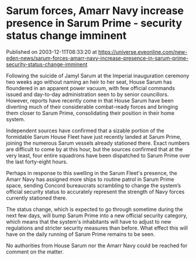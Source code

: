 # Sarum forces, Amarr Navy increase presence in Sarum Prime - security status change imminent
Published on 2003-12-11T08:33:20 at https://universe.eveonline.com/new-eden-news/sarum-forces-amarr-navy-increase-presence-in-sarum-prime-security-status-change-imminent

Following the suicide of Jamyl Sarum at the Imperial inauguration ceremony two weeks ago without naming an heir to her seat, House Sarum has floundered in an apparent power vacuum, with few official commands issued and day-to-day administration seen to by senior councillors. However, reports have recently come in that House Sarum have been diverting much of their considerable combat-ready forces and bringing them closer to Sarum Prime, consolidating their position in their home system.   
  
Independent sources have confirmed that a sizable portion of the formidable Sarum House Fleet have just recently landed at Sarum Prime, joining the numerous Sarum vessels already stationed there. Exact numbers are difficult to come by at this hour, but the sources confirmed that at the very least, four entire squadrons have been dispatched to Sarum Prime over the last forty-eight hours.  
  
Perhaps in response to this swelling in the Sarum Fleet's presence, the Amarr Navy has assigned more ships to routine patrol in Sarum Prime space, sending Concord bureaucrats scrambling to change the system’s official security status to accurately represent the strength of Navy forces currently stationed there.   
  
The status change, which is expected to go through sometime during the next few days, will bump Sarum Prime into a new official security category, which means that the system's inhabitants will have to adjust to new regulations and stricter security measures than before. What effect this will have on the daily running of Sarum Prime remains to be seen.  
  
No authorities from House Sarum nor the Amarr Navy could be reached for comment on the matter.
